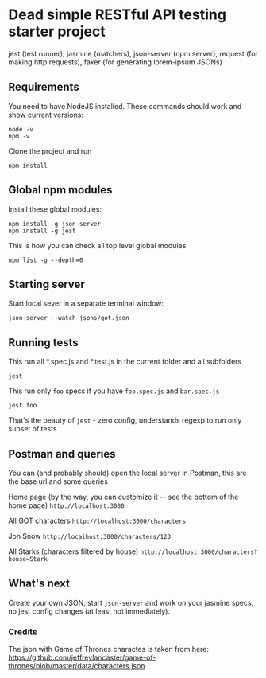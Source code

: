 # Dead simple RESTful API testing starter project

jest (test runner), jasmine (matchers), json-server (npm server), request (for making http requests), faker (for generating lorem-ipsum JSONs)

## Requirements

You need to have NodeJS installed. These commands should work and show current versions:

```
node -v
npm -v
```

Clone the project and run

```
npm install
```

## Global npm modules

Install these global modules:

```
npm install -g json-server
npm install -g jest
```

This is how you can check all top level global modules

```
npm list -g --depth=0
```

## Starting server

Start local sever in a separate terminal window:

```
json-server --watch jsons/got.json
```

## Running tests

This run all *.spec.js and *.test.js in the current folder and all subfolders

```
jest
```

This run only `foo` specs if you have `foo.spec.js` and `bar.spec.js`

```
jest foo
```

That's the beauty of `jest` - zero config, understands regexp to run only subset of tests

## Postman and queries

You can (and probably should) open the local server in Postman, this are the base url and some queries

Home page (by the way, you can customize it -- see the bottom of the home page)
`http://localhost:3000`

All GOT characters
`http://localhost:3000/characters`

Jon Snow
`http://localhost:3000/characters/123`

All Starks (characters filtered by house)
`http://localhost:3000/characters?house=Stark`

## What's next

Create your own JSON, start `json-server` and work on your jasmine specs, no jest config changes (at least not immediately).

### Credits

The json with Game of Thrones charactes is taken from here:
https://github.com/jeffreylancaster/game-of-thrones/blob/master/data/characters.json
